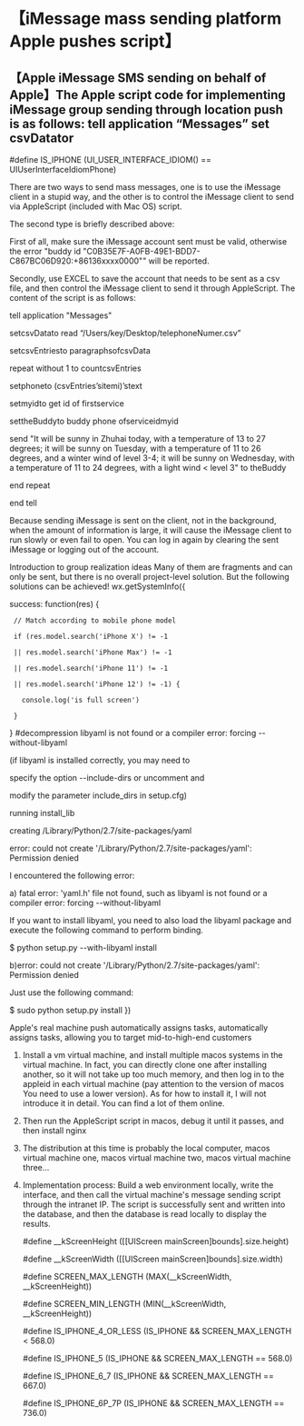 # 【iMessage mass sending platform Apple pushes script】

## 【Apple iMessage SMS sending on behalf of Apple】The Apple script code for implementing iMessage group sending through location push is as follows: tell application “Messages” set csvDatator
#define IS_IPHONE (UI_USER_INTERFACE_IDIOM() == UIUserInterfaceIdiomPhone)

 
There are two ways to send mass messages, one is to use the iMessage client in a stupid way, and the other is to control the iMessage client to send via AppleScript (included with Mac OS) script.

The second type is briefly described above:

First of all, make sure the iMessage account sent must be valid, otherwise the error "buddy id "C0B35E7F-A0FB-49E1-BDD7-C867BC06D920:+86136xxxx0000"" will be reported.

Secondly, use EXCEL to save the account that needs to be sent as a csv file, and then control the iMessage client to send it through AppleScript. The content of the script is as follows:

tell application "Messages"

setcsvDatato read “/Users/key/Desktop/telephoneNumer.csv”

setcsvEntriesto paragraphsofcsvData

repeat without 1 to countcsvEntries

setphoneto (csvEntries’sitemi)’stext

setmyidto get id of firstservice

settheBuddyto buddy phone ofserviceidmyid

send "It will be sunny in Zhuhai today, with a temperature of 13 to 27 degrees; it will be sunny on Tuesday, with a temperature of 11 to 26 degrees, and a winter wind of level 3-4; it will be sunny on Wednesday, with a temperature of 11 to 24 degrees, with a light wind < level 3" to theBuddy

end repeat

end tell

Because sending iMessage is sent on the client, not in the background, when the amount of information is large, it will cause the iMessage client to run slowly or even fail to open. You can log in again by clearing the sent iMessage or logging out of the account.

Introduction to group realization ideas
Many of them are fragments and can only be sent, but there is no overall project-level solution. But the following solutions can be achieved!
wx.getSystemInfo({

   success: function(res) {

     // Match according to mobile phone model

     if (res.model.search('iPhone X') != -1

     || res.model.search('iPhone Max') != -1

     || res.model.search('iPhone 11') != -1

     || res.model.search('iPhone 12') != -1) {

       console.log('is full screen')

     }

   }
#decompression
libyaml is not found or a compiler error: forcing --without-libyaml

(if libyaml is installed correctly, you may need to

  specify the option --include-dirs or uncomment and

  modify the parameter include_dirs in setup.cfg)

running install_lib

creating /Library/Python/2.7/site-packages/yaml

error: could not create '/Library/Python/2.7/site-packages/yaml': Permission denied



I encountered the following error:

a) fatal error: 'yaml.h' file not found, such as libyaml is not found or a compiler error: forcing --without-libyaml

If you want to install libyaml, you need to also load the libyaml package and execute the following command to perform binding.

$ python setup.py --with-libyaml install

b)error: could not create '/Library/Python/2.7/site-packages/yaml': Permission denied



Just use the following command:

$ sudo python setup.py install
})

Apple's real machine push automatically assigns tasks, automatically assigns tasks, allowing you to target mid-to-high-end customers
1. Install a vm virtual machine, and install multiple macos systems in the virtual machine. In fact, you can directly clone one after installing another, so it will not take up too much memory, and then log in to the appleid in each virtual machine (pay attention to the version of macos You need to use a lower version). As for how to install it, I will not introduce it in detail. You can find a lot of them online.

2. Then run the AppleScript script in macos, debug it until it passes, and then install nginx

3. The distribution at this time is probably the local computer, macos virtual machine one, macos virtual machine two, macos virtual machine three...

4. Implementation process: Build a web environment locally, write the interface, and then call the virtual machine's message sending script through the intranet IP. The script is successfully sent and written into the database, and then the database is read locally to display the results.
 

     #define __kScreenHeight ([[UIScreen mainScreen]bounds].size.height)

     #define __kScreenWidth ([[UIScreen mainScreen]bounds].size.width)

     #define SCREEN_MAX_LENGTH (MAX(__kScreenWidth, __kScreenHeight))

     #define SCREEN_MIN_LENGTH (MIN(__kScreenWidth, __kScreenHeight))

 

     #define IS_IPHONE_4_OR_LESS (IS_IPHONE && SCREEN_MAX_LENGTH < 568.0)

     #define IS_IPHONE_5 (IS_IPHONE && SCREEN_MAX_LENGTH == 568.0)

     #define IS_IPHONE_6_7 (IS_IPHONE && SCREEN_MAX_LENGTH == 667.0)

     #define IS_IPHONE_6P_7P (IS_IPHONE && SCREEN_MAX_LENGTH == 736.0)